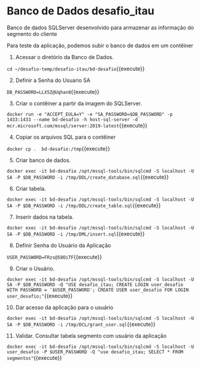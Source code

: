 # Banco de Dados desafio_itau

Banco de dados SQLServer desenvolvido para armazenar as informação do segmento do cliente

Para teste da aplicação, podemos subir o banco de dados em um contêiner

1. Acessar o diretório da Banco de Dados.

`cd ~/desafio-temp/desafio-itau/bd-desafio`{{execute}}

2. Definir a Senha do Usuario SA

`DB_PASSWORD=LLX5Z@Uqhan8`{{execute}}

3. Criar o contêiner a partir da imagem do SQLServer. 

`docker run -e "ACCEPT_EULA=Y" -e "SA_PASSWORD=$DB_PASSWORD" -p 1433:1433 --name bd-desafio -h host-sql-server -d mcr.microsoft.com/mssql/server:2019-latest`{{execute}}  

4. Copiar os arquivos SQL para o contêiner

`docker cp .  bd-desafio:/tmp`{{execute}}

5. Criar banco de dados. 

`docker exec -it bd-desafio /opt/mssql-tools/bin/sqlcmd -S localhost -U SA -P $DB_PASSWORD -i /tmp/DDL/create_database.sql`{{execute}}  

6. Criar tabela. 

`docker exec -it bd-desafio /opt/mssql-tools/bin/sqlcmd -S localhost -U SA -P $DB_PASSWORD -i /tmp/DDL/create_table.sql`{{execute}}  

7. Inserir dados na tabela. 

`docker exec -it bd-desafio /opt/mssql-tools/bin/sqlcmd -S localhost -U SA -P $DB_PASSWORD -i /tmp/DML/insert.sql`{{execute}}

8. Definir Senha do Usuário da Aplicação

`USER_PASSWORD=FRzs@58OiTF`{{execute}}

9. Criar o Usuário. 

`docker exec -it bd-desafio /opt/mssql-tools/bin/sqlcmd -S localhost -U SA -P $DB_PASSWORD -Q "USE desafio_itau; CREATE LOGIN user_desafio WITH PASSWORD = '$USER_PASSWORD'; CREATE USER user_desafio FOR LOGIN user_desafio;"`{{execute}}  

10. Dar acesso da aplicação para o usuário 

`docker exec -it bd-desafio /opt/mssql-tools/bin/sqlcmd -S localhost -U SA -P $DB_PASSWORD -i /tmp/DCL/grant_user.sql`{{execute}}  

11. Validar. Consultar tabela segmento com usuário da aplicação

`docker exec -it bd-desafio /opt/mssql-tools/bin/sqlcmd -S localhost -U user_desafio -P $USER_PASSWORD -Q "use desafio_itau; SELECT * FROM segmentos"`{{execute}}  


